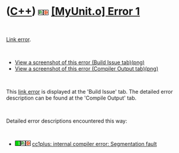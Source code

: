 



 

 

 

 

 

([C++](Cpp.md)) ![Qt Creator](PicQtCreator.png)![Ubuntu](PicUbuntu.png) [\[MyUnit.o\] Error 1](CppLinkErrorError1.md)
=======================================================================================================================

 

[Link error](CppLinkError.md).

 

-   [View a screenshot of this error (Build
    Issue tab)(png)](CppLinkErrorError1_BuildIssues.png)
-   [View a screenshot of this error (Compiler
    Output tab)(png)](CppLinkErrorError1_CompileOutput.png)

 

This [link error](CppLinkError.md) is displayed at the 'Build Issue'
tab. The detailed error description can be found at the 'Compile Output'
tab.

 

Detailed error descriptions encountered this way:

 

-   ![Wt](PicWt.png)![Qt
    Creator](PicQtCreator.png)![Ubuntu](PicUbuntu.png) [cc1plus:
    internal compiler error: Segmentation
    fault](CppCompileErrorCc1plusInternalCompilerErrorSegmentationFault.md)

 

 

 

 





 



